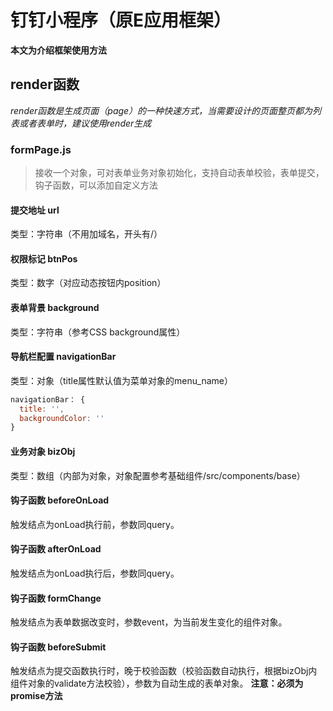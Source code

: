 # 钉钉小程序（原E应用框架）

**本文为介绍框架使用方法**

## render函数

*render函数是生成页面（page）的一种快速方式，当需要设计的页面整页都为列表或者表单时，建议使用render生成*

### formPage.js

> 接收一个对象，可对表单业务对象初始化，支持自动表单校验，表单提交，钩子函数，可以添加自定义方法

#### 提交地址 url

类型：字符串（不用加域名，开头有/）

#### 权限标记 btnPos

类型：数字（对应动态按钮内position）

#### 表单背景 background

类型：字符串（参考CSS background属性）

#### 导航栏配置 navigationBar

类型：对象（title属性默认值为菜单对象的menu_name）
```javascript
navigationBar： {
  title: '',
  backgroundColor: ''
}
```

#### 业务对象 bizObj

类型：数组（内部为对象，对象配置参考基础组件/src/components/base）

#### 钩子函数 beforeOnLoad

触发结点为onLoad执行前，参数同query。

#### 钩子函数 afterOnLoad

触发结点为onLoad执行后，参数同query。

#### 钩子函数 formChange

触发结点为表单数据改变时，参数event，为当前发生变化的组件对象。

#### 钩子函数 beforeSubmit

触发结点为提交函数执行时，晚于校验函数（校验函数自动执行，根据bizObj内组件对象的validate方法校验），参数为自动生成的表单对象。
**注意：必须为promise方法**